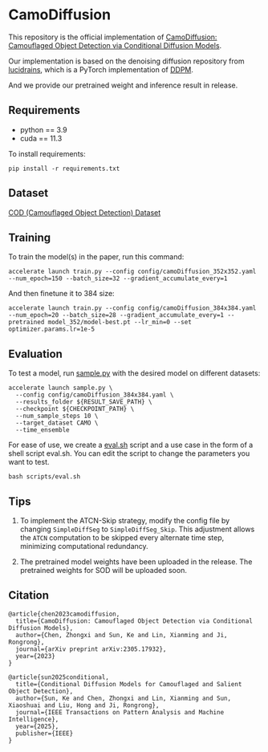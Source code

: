 [//]: # (>📋  A template README.md for code accompanying a Machine Learning paper)

# CamoDiffusion

This repository is the official implementation of [CamoDiffusion: Camouflaged Object Detection via
Conditional Diffusion Models](). 

Our implementation is based on the denoising diffusion repository from <a href="https://github.com/lucidrains/denoising-diffusion-pytorch">lucidrains</a>, which is a PyTorch implementation of <a href="https://arxiv.org/abs/2006.11239">DDPM</a>.

And we provide our pretrained weight and inference result in release.

[//]: # (>📋  Optional: include a graphic explaining your approach/main result, bibtex entry, link to demos, blog posts and tutorials)

## Requirements
- python == 3.9
- cuda == 11.3

To install requirements:

```setup
pip install -r requirements.txt
```

[//]: # (>📋  Describe how to set up the environment, e.g. pip/conda/docker commands, download datasets, etc...)

## Dataset
[COD (Camouflaged Object Detection) Dataset](https://github.com/lartpang/awesome-segmentation-saliency-dataset#camouflaged-object-detection-cod)

## Training

To train the model(s) in the paper, run this command:

```shell
accelerate launch train.py --config config/camoDiffusion_352x352.yaml --num_epoch=150 --batch_size=32 --gradient_accumulate_every=1
```
And then finetune it to 384 size:
```shell
accelerate launch train.py --config config/camoDiffusion_384x384.yaml --num_epoch=20 --batch_size=28 --gradient_accumulate_every=1 --pretrained model_352/model-best.pt --lr_min=0 --set optimizer.params.lr=1e-5
```

[//]: # (>📋  Describe how to train the models, with example commands on how to train the models in your paper, including the full training procedure and appropriate hyperparameters.)

## Evaluation
To test a model, run [sample.py](sample.py) with the desired model on different datasets:
```shell
accelerate launch sample.py \
  --config config/camoDiffusion_384x384.yaml \
  --results_folder ${RESULT_SAVE_PATH} \
  --checkpoint ${CHECKPOINT_PATH} \
  --num_sample_steps 10 \
  --target_dataset CAMO \
  --time_ensemble
```

For ease of use, we create a [eval.sh](scripts%2Feval.sh) script and a use case in the form of a shell script eval.sh.
You can edit the script to change the parameters you want to test.

```shell
bash scripts/eval.sh
```

[//]: # (>📋  Describe how to evaluate the trained models on benchmarks reported in the paper, give commands that produce the results &#40;section below&#41;.)

[//]: # (>📋  Include a table of results from your paper, and link back to the leaderboard for clarity and context. If your main result is a figure, include that figure and link to the command or notebook to reproduce it. )


## Tips

1. To implement the ATCN-Skip strategy, modify the config file by changing `SimpleDiffSeg` to `SimpleDiffSeg_Skip`. This adjustment allows the `ATCN` computation to be skipped every alternate time step, minimizing computational redundancy.

2. The pretrained model weights have been uploaded in the release.
The pretrained weights for SOD will be uploaded soon.
## Citation

[//]: # (>📋  Pick a licence and describe how to contribute to your code repository. )
```
@article{chen2023camodiffusion,
  title={CamoDiffusion: Camouflaged Object Detection via Conditional Diffusion Models},
  author={Chen, Zhongxi and Sun, Ke and Lin, Xianming and Ji, Rongrong},
  journal={arXiv preprint arXiv:2305.17932},
  year={2023}
}
```


```
@article{sun2025conditional,
  title={Conditional Diffusion Models for Camouflaged and Salient Object Detection},
  author={Sun, Ke and Chen, Zhongxi and Lin, Xianming and Sun, Xiaoshuai and Liu, Hong and Ji, Rongrong},
  journal={IEEE Transactions on Pattern Analysis and Machine Intelligence},
  year={2025},
  publisher={IEEE}
}
```
